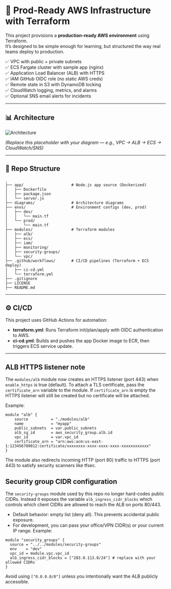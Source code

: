 # 🚀 Prod-Ready AWS Infrastructure with Terraform

This project provisions a **production-ready AWS environment** using Terraform.  
It’s designed to be simple enough for learning, but structured the way real teams deploy to production.  

✅ VPC with public + private subnets  
✅ ECS Fargate cluster with sample app (nginx)  
✅ Application Load Balancer (ALB) with HTTPS  
✅ IAM GitHub OIDC role (no static AWS creds)  
✅ Remote state in S3 with DynamoDB locking  
✅ CloudWatch logging, metrics, and alarms  
✅ Optional SNS email alerts for incidents  

---

## 📊 Architecture

![Architecture](./diagrams/architecture.png)

*(Replace this placeholder with your diagram — e.g., VPC → ALB → ECS → CloudWatch/SNS)*

---

## 📂 Repo Structure

```
.
├── app/                     # Node.js app source (Dockerized)
│   ├── Dockerfile
│   ├── package.json
│   └── server.js
├── diagrams/                # Architecture diagrams
├── envs/                    # Environment configs (dev, prod)
│   ├── dev/
│   │   └── main.tf
│   └── prod/
│       └── main.tf
├── modules/                 # Terraform modules
│   ├── alb/
│   ├── ecs/
│   ├── iam/
│   ├── monitoring/
│   ├── security-groups/
│   └── vpc/
├── .github/workflows/       # CI/CD pipelines (Terraform + ECS deploy)
│   ├── ci-cd.yml
│   └── terraform.yml
├── .gitignore
├── LICENSE
├── README.md
```

---

## ⚙️ CI/CD

This project uses GitHub Actions for automation:
- **terraform.yml**: Runs Terraform init/plan/apply with OIDC authentication to AWS.
- **ci-cd.yml**: Builds and pushes the app Docker image to ECR, then triggers ECS service update.

---

## ALB HTTPS listener note

The `modules/alb` module now creates an HTTPS listener (port 443) when `enable_https` is true (default).
To attach a TLS certificate, pass the `certificate_arn` variable to the module. If `certificate_arn` is empty the
HTTPS listener will still be created but no certificate will be attached.

Example:

```
module "alb" {
	source          = "./modules/alb"
	name            = "myapp"
	public_subnets  = var.public_subnets
	alb_sg_id       = aws_security_group.alb.id
	vpc_id          = var.vpc_id
	certificate_arn = "arn:aws:acm:us-east-1:123456789012:certificate/xxxxxxxx-xxxx-xxxx-xxxx-xxxxxxxxxxxx"
}
```

The module also redirects incoming HTTP (port 80) traffic to HTTPS (port 443) to satisfy security scanners like tfsec.

## Security group CIDR configuration

The `security-groups` module used by this repo no longer hard-codes public CIDRs. Instead it exposes the variable `alb_ingress_cidr_blocks` which controls which client CIDRs are allowed to reach the ALB on ports 80/443.

- Default behavior: empty list (deny all). This prevents accidental public exposure.
- For development, you can pass your office/VPN CIDR(s) or your current IP range. Example:

```hcl
module "security_groups" {
  source = "../../modules/security-groups"
  env    = "dev"
  vpc_id = module.vpc.vpc_id
  alb_ingress_cidr_blocks = ["203.0.113.0/24"] # replace with your allowed CIDRs
}
```

Avoid using `["0.0.0.0/0"]` unless you intentionally want the ALB publicly accessible.